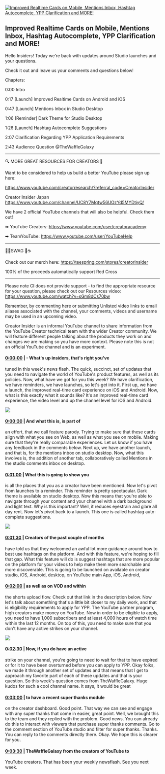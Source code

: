 [![Improved Realtime Cards on Mobile, Mentions Inbox, Hashtag Autocomplete, YPP Clarification and MORE!](https://i.ytimg.com/vi/aTr80-nBPOA/maxresdefault.jpg)](https://www.youtube.com/watch?v=aTr80-nBPOA)

## Improved Realtime Cards on Mobile, Mentions Inbox, Hashtag Autocomplete, YPP Clarification and MORE!

Hello Insiders! Today we're back with updates around Studio launches and your questions. 



Check it out and leave us your comments and questions below!



Chapters:

0:00 Intro

0:17 [Launch] Improved Realtime Cards on Android and iOS

0:47 [Launch] Mentions Inbox in Studio Desktop

1:06 [Reminder] Dark Theme for Studio Desktop

1:26 [Launch] Hashtag Autocomplete Suggestions

2:07 Clarification Regarding YPP Application Requirements

2:43 Audience Question @TheWaffleGalaxy 

-------------------------------------------



🔍 MORE GREAT RESOURCES FOR CREATORS 🔎



Want to be considered to help us build a better YouTube please sign up here: 

https://www.youtube.com/creatorresearch/?referral_code=CreatorInsider



Creator Insider Japan https://www.youtube.com/channel/UC8Y7Mqtw56UOzYd5MYDtiyQ/



We have 2 official YouTube channels that will also be helpful. Check them out! 



➡ YouTube Creators: https://www.youtube.com/user/creatoracademy



➡ TeamYouTube: https://www.youtube.com/user/YouTubeHelp



-------------------------------------------



👕👚SWAG 🎽☕



Check out our merch here: https://teespring.com/stores/creatorinsider



100% of the proceeds automatically support Red Cross



-------------------------------------------

Please note CI does not provide support - to find the appropriate resource for your question, please check out our Resources video: https://www.youtube.com/watch?v=sGm8dCs70bw



Remember, by commenting here or submitting Unlisted video links to email aliases associated with the channel, your comments, videos and username may be used in an upcoming video.



Creator Insider is an informal YouTube channel to share information from the YouTube Creator technical team with the wider Creator community. We will feature different people talking about the products they work on and changes we are making so you have more context. Please note this is not an official YouTube channel and is an experiment.



#### [0:00:00](https://www.youtube.com/watch?v=aTr80-nBPOA&t=0) |  - What's up insiders, that's right you've

tuned in this week's news flash. The quick, succinct, set of updates that you need to navigate the world of YouTube's product features, as well as its policies. Now, what have we got for you this week? We have clarification, we have reminders, we have launches, so let's get into it. First up, we have a launch, the improved real-time card experience on iOS and Android. Now, what is this exactly what it sounds like? It's an improved real-time card experience, the video level and up the channel level for iOS and Android.  

![](https://i.ytimg.com/vi/aTr80-nBPOA/maxres1.jpg)



#### [0:00:30](https://www.youtube.com/watch?v=aTr80-nBPOA&t=30) |  And what this is, is part of

an effort, that we call feature parody. Trying to make sure that these cards align with what you see on Web, as well as what you see on mobile. Making sure that they're really comparable experiences. Let us know if you have any feedback in the comments below. Next up, we have another launch, and that is, for the mentions inbox on studio desktop. Now, what this involves is, the addition of another tab, collaboratively called Mentions in the studio comments inbox on desktop.  

#### [0:01:00](https://www.youtube.com/watch?v=aTr80-nBPOA&t=60) |  What this is going to show you

is all the places that you as a creator have been mentioned. Now let's pivot from launches to a reminder. This reminder is pretty spectacular. Dark theme is available on studio desktop. Now this means that you're able to navigate through your content and your channel with a dark background and light text. Why is this important? Well, it reduces eyestrain and glare all day rent. Now let's pivot back to a launch. This one is called hashtag auto-complete suggestions.  

![](https://i.ytimg.com/vi/aTr80-nBPOA/maxres2.jpg)



#### [0:01:30](https://www.youtube.com/watch?v=aTr80-nBPOA&t=90) |  Creators of the past couple of months

have told us that they welcomed an awful lot more guidance around how to best use hashtags on the platform. And with this feature, we're hoping to fill that gap. What this feature will do is suggest hashtags that are more popular on the platform for your videos to help make them more searchable and more discoverable. This is going to be launched on available on creator studio, iOS, Android, desktop, on YouTube main App, iOS, Android,  

#### [0:02:00](https://www.youtube.com/watch?v=aTr80-nBPOA&t=120) |  as well as on VOD and within

the shorts upload flow. Check out that link in the description below. Now let's talk about something that's a little bit closer to my daily work, and that is eligibility requirements to apply for YPP. The YouTube partner program, high creators make money on YouTube. Now in order to be eligible to apply, you need to have 1,000 subscribers and at least 4,000 hours of watch time within the last 12 months. On top of this, you need to make sure that you don't have any active strikes on your channel.  

![](https://i.ytimg.com/vi/aTr80-nBPOA/maxres3.jpg)



#### [0:02:30](https://www.youtube.com/watch?v=aTr80-nBPOA&t=150) |  Now, if you do have an active

strike on your channel, you're going to need to wait for that to have expired or for it to have been overturned before you can apply to YPP. Okay folks, we made it through another set of updates and that means that I get to approach my favorite part of each of these updates and that is your question. So this week's question comes from TheWaffleGalaxy. Huge kudos for such a cool channel name. It says, it would be great  

#### [0:03:00](https://www.youtube.com/watch?v=aTr80-nBPOA&t=180) |  to have a recent super thanks module

on the creator dashboard. Good point. That way we can see and engage with any super thanks that come in easier, great point. Well, we brought this to the team and they replied with the problem. Good news. You can already do this to interact with viewers that purchase super thanks comments. Go to the comment section of YouTube studio and filter for super thanks. Thanks. You can reply to the comments directly there. Okay. We hope this is clearer for you.  

#### [0:03:30](https://www.youtube.com/watch?v=aTr80-nBPOA&t=210) |  TheWaffleGalaxy from the creators of YouTube to

YouTube creators. That has been your weekly newsflash. See you next week.  